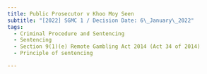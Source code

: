 ```yaml
---
title: Public Prosecutor v Khoo Moy Seen
subtitle: "[2022] SGMC 1 / Decision Date: 6\_January\_2022"
tags:
  - Criminal Procedure and Sentencing
  - Sentencing
  - Section 9(1)(e) Remote Gambling Act 2014 (Act 34 of 2014)
  - Principle of sentencing

---
```

